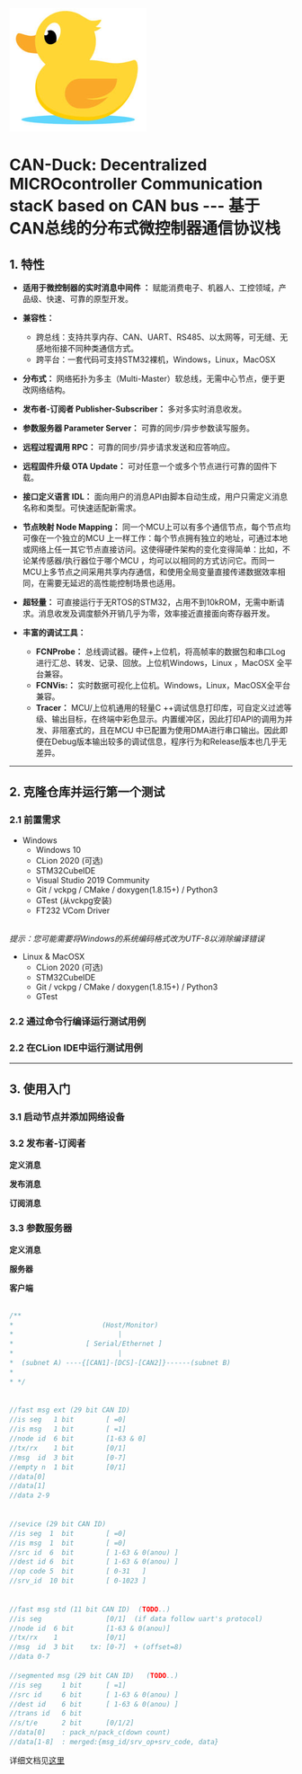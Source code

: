 ![](docs/img/logo_mid.png)

# CAN-Duck: Decentralized MICROcontroller Communication stacK based on CAN bus --- 基于CAN总线的分布式微控制器通信协议栈

## 1. 特性

- **适用于微控制器的实时消息中间件 ：** 赋能消费电子、机器人、工控领域，产品级、快速、可靠的原型开发。

- **兼容性：**
    - 跨总线：支持共享内存、CAN、UART、RS485、以太网等，可无缝、无感地衔接不同种类通信方式。
    - 跨平台：一套代码可支持STM32裸机，Windows，Linux，MacOSX
    
- **分布式：** 网络拓扑为多主（Multi-Master）软总线，无需中心节点，便于更改网络结构。
- **发布者-订阅者 Publisher-Subscriber：** 多对多实时消息收发。
- **参数服务器 Parameter Server：** 可靠的同步/异步参数读写服务。
- **远程过程调用 RPC：** 可靠的同步/异步请求发送和应答响应。
- **远程固件升级 OTA Update：** 可对任意一个或多个节点进行可靠的固件下载。
- **接口定义语言 IDL：** 面向用户的消息API由脚本自动生成，用户只需定义消息名称和类型。可快速适配新需求。
- **节点映射 Node Mapping：** 同一个MCU上可以有多个通信节点，每个节点均可像在一个独立的MCU
上一样工作：每个节点拥有独立的地址，可通过本地或网络上任一其它节点直接访问。这使得硬件架构的变化变得简单：比如，不论某传感器/执行器位于哪个MCU
，均可以以相同的方式访问它。而同一MCU上多节点之间采用共享内存通信，和使用全局变量直接传递数据效率相同，在需要无延迟的高性能控制场景也适用。
- **超轻量：** 可直接运行于无RTOS的STM32，占用不到10kROM，无需中断请求。消息收发及调度额外开销几乎为零，效率接近直接面向寄存器开发。
- **丰富的调试工具：** 
    - **FCNProbe：** 总线调试器。硬件+上位机，将高帧率的数据包和串口Log进行汇总、转发、记录、回放。上位机Windows，Linux
    ，MacOSX
    全平台兼容。
    - **FCNVis:：** 实时数据可视化上位机。Windows，Linux，MacOSX全平台兼容。
    - **Tracer：** MCU/上位机通用的轻量C
    ++调试信息打印库，可自定义过滤等级、输出目标，在终端中彩色显示。内置缓冲区，因此打印API的调用为并发、非阻塞式的，且在MCU
    中已配置为使用DMA进行串口输出。因此即便在Debug版本输出较多的调试信息，程序行为和Release版本也几乎无差异。

--------------

## 2. 克隆仓库并运行第一个测试
### 2.1 前置需求

- Windows
  - Windows 10
  - CLion 2020 (可选)
  - STM32CubeIDE
  - Visual Studio 2019 Community  
  - Git / vckpg / CMake / doxygen(1.8.15+) / Python3
  - GTest (从vckpg安装)
  - FT232 VCom Driver  
  <br>
*提示：您可能需要将Windows的系统编码格式改为UTF-8以消除编译错误*
  <br>
- Linux & MacOSX
  - CLion 2020  (可选)
  - STM32CubeIDE
  - Git / vckpg / CMake / doxygen(1.8.15+) / Python3
  - GTest

### 2.2 通过命令行编译运行测试用例

### 2.2 在CLion IDE中运行测试用例


--------------
## 3. 使用入门
### 3.1 启动节点并添加网络设备

### 3.2 发布者-订阅者
**定义消息**

**发布消息**

**订阅消息**

### 3.3 参数服务器
**定义消息**

**服务器**

**客户端**


```c

/**
*                      (Host/Monitor)
*                          |
*                  [ Serial/Ethernet ]
*                          |
*  (subnet A) ----{[CAN1]-[DCS]-[CAN2]}------(subnet B)
*
* */


//fast msg ext (29 bit CAN ID)
//is seg   1 bit        [ =0]   
//is msg   1 bit        [ =1]
//node id  6 bit        [1-63 & 0]
//tx/rx    1 bit        [0/1]
//msg  id  3 bit        [0-7] 
//empty n  1 bit        [0/1]
//data[0]                           
//data[1]
//data 2-9


//sevice (29 bit CAN ID)
//is seg  1  bit        [ =0]     
//is msg  1  bit        [ =0]
//src id  6  bit        [ 1-63 & 0(anou) ]
//dest id 6  bit        [ 1-63 & 0(anou) ]
//op code 5  bit        [ 0-31   ]   
//srv_id  10 bit        [ 0-1023 ]


//fast msg std (11 bit CAN ID)  (TODO..)
//is seg                [0/1]  (if data follow uart's protocol)
//node id  6 bit        [1-63 & 0(anou)]
//tx/rx    1            [0/1]               
//msg  id  3 bit    tx: [0-7]  + (offset=8)  
//data 0-7

//segmented msg (29 bit CAN ID)   (TODO..)
//is seg     1 bit      [ =1]   
//src id     6 bit      [ 1-63 & 0(anou) ]
//dest id    6 bit      [ 1-63 & 0(anou) ]
//trans id   6 bit                       
//s/t/e      2 bit      [0/1/2]
//data[0]    : pack_n/pack_c(down count)
//data[1-8]  : merged:{msg_id/srv_op+srv_code, data}


```


详细文档见[这里](docs/doxygen/html/index.html) 